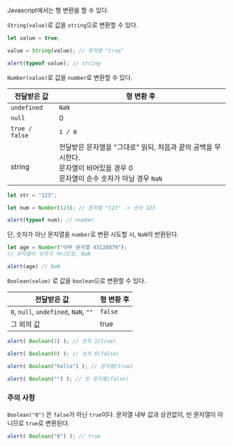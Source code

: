 Javascript에서는 형 변환을 할 수 있다.

`String(value)`로 값을 `string`으로 변환할 수 있다.

```js
let value = true;

value = String(value); // 문자열 "true"

alert(typeof value); // string
```

`Number(value)`로 값을 `number`로 변환할 수 있다.

| 전달받은 값 | 형 변환 후 |
| ---- | ---- |
| `undefined` | `NaN` |
| `null` | 0 |
| `true / false` | `1 / 0` |
| <br>string | 전달받은 문자열을 "그대로" 읽되, 처음과 끝의 공백을 무시한다.<br>문자열이 비어있을 경우 0<br>문자열이 순수 숫자가 아닐 경우 `NaN` 
```js
let str = "123";

let num = Number(123); // 문자열 "123" -> 숫자 123

alert(typeof num); // number
```

단, 숫자가 아닌 문자열을 `number`로 변환 시도할 시, `NaN`이 반환된다.

```js
let age = Number("아무 문자열 43120879");
// 문자열이 숫자가 아니므로, NaN

alert(age) // NaN
```

`Boolean(value)` 로 값을 `boolean`으로 변환할 수 있다.

| 전달받은 값 | 형 변환 후 |
| ---- | ---- |
| `0`, `null`, `undefined`, `NaN`, `""` | `false` |
| 그 외의 값 | true |
```js
alert( Boolean(1) ); // 숫자 1(true)

alert( Boolean(0) ); // 숫자 0(false)

alert( Boolean("hello") ); // 문자열(true)

alert( Boolean("") ); // 빈 문자열(false)
```

### 주의 사항

`Boolean("0")` 은 `false`가 아닌 `true`이다.
문자열 내부 값과 상관없이, 빈 문자열이 아니므로 `true`로 변환된다.

```js
alert( Boolean("0") ); // true
```